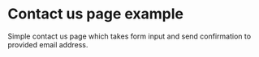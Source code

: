 # Contact us page example

Simple contact us page which takes form input and send confirmation to provided email address.
